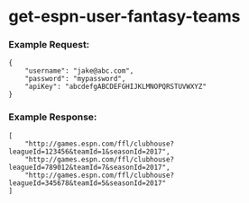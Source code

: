 # get-espn-user-fantasy-teams

### Example Request:
```
{
	"username": "jake@abc.com",
	"password": "mypassword",
	"apiKey": "abcdefgABCDEFGHIJKLMNOPQRSTUVWXYZ"
}
```
### Example Response:
```
[
    "http://games.espn.com/ffl/clubhouse?leagueId=123456&teamId=1&seasonId=2017",
    "http://games.espn.com/ffl/clubhouse?leagueId=789012&teamId=7&seasonId=2017",
    "http://games.espn.com/ffl/clubhouse?leagueId=345678&teamId=5&seasonId=2017"
]
```
